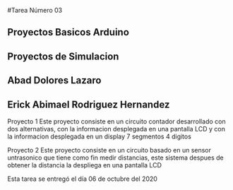  #Tarea Número 03
## Proyectos Basicos Arduino 
## Proyectos de Simulacion 
## Abad Dolores Lazaro
## Erick Abimael Rodriguez Hernandez

Proyecto 1 
 Este proyecto consiste en un circuito contador desarrollado con
 dos alternativas, con la informacion desplegada en una pantalla LCD 
 y con la informacion desplegada en un display 7 segmentos 4 digitos

Proyecto 2
 Este proyecto consiste en un circuito basado en un sensor untrasonico
 que tiene como fin medir distancias, este sistema despues de obtener 
 la distancia la despliega en una pantalla LCD


Esta tarea se entregó el día 06 de octubre del 2020
